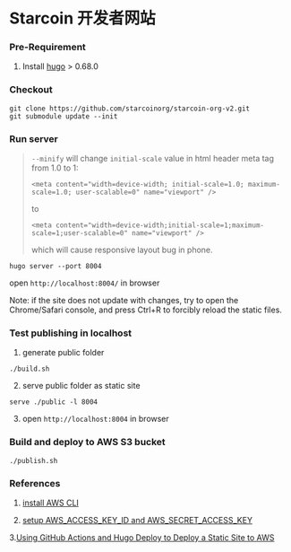 # Starcoin 开发者网站

### Pre-Requirement  

1. Install [hugo](https://gohugo.io/getting-started/installing/) > 0.68.0

### Checkout

```shell script
git clone https://github.com/starcoinorg/starcoin-org-v2.git
git submodule update --init
```


### Run server
> `--minify` will change `initial-scale` value in html header meta tag from 1.0 to 1:
> 
>`<meta content="width=device-width; initial-scale=1.0; maximum-scale=1.0; user-scalable=0" name="viewport" />`
>
> to
> 
> `<meta content="width=device-width;initial-scale=1;maximum-scale=1;user-scalable=0" name="viewport" />`
> 
> which will cause responsive layout bug in phone.

```
hugo server --port 8004
```
open `http://localhost:8004/` in browser

Note: if the site does not update with changes, try to open the Chrome/Safari console, and press Ctrl+R to forcibly reload the static files.


### Test publishing in localhost

1. generate public folder
```
./build.sh
```

2. serve public folder as static site
```
serve ./public -l 8004
```

3. open `http://localhost:8004` in browser

### Build and deploy to AWS S3 bucket
```
./publish.sh
```

### References
1. [install AWS CLI](https://docs.aws.amazon.com/cli/latest/userguide/cli-chap-install.html)

2. [setup AWS_ACCESS_KEY_ID and AWS_SECRET_ACCESS_KEY](https://docs.aws.amazon.com/cli/latest/userguide/cli-configure-quickstart.html#cli-configure-quickstart-creds)

3.[Using GitHub Actions and Hugo Deploy to Deploy a Static Site to AWS](https://capgemini.github.io/development/Using-GitHub-Actions-and-Hugo-Deploy-to-Deploy-to-AWS/)
